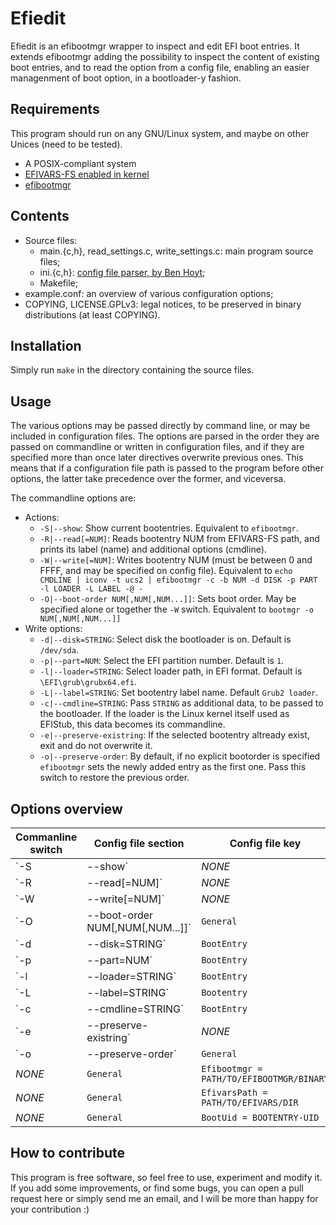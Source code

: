 # Efiedit
Efiedit is an efibootmgr wrapper to inspect and edit EFI boot entries.
It extends efibootmgr adding the possibility to inspect the content of existing boot entries,
and to read the option from a config file, enabling an easier managenment of boot option,
in a bootloader-y fashion.

## Requirements
This program should run on any GNU/Linux system, and maybe on other Unices (need to be tested).
* A POSIX-compliant system
* [EFIVARS-FS enabled in kernel](https://wiki.archlinux.org/index.php/Unified_Extensible_Firmware_Interface#Linux_Kernel_Config_options_for_UEFI)
* [efibootmgr](https://github.com/rhinstaller/efibootmgr)

## Contents
* Source files:
  * main.{c,h}, read_settings.c, write_settings.c: main program source files;
  * ini.{c,h}: [config file parser, by Ben Hoyt](https://github.com/benhoyt/inih);
  * Makefile;
 * example.conf: an overview of various configuration options;
 * COPYING, LICENSE.GPLv3: legal notices, to be preserved in binary distributions (at least COPYING).
 
## Installation
Simply run `make` in the directory containing the source files.

## Usage
The various options may be passed directly by command line, or may be included in configuration files.
The options are parsed in the order they are passed on commandline or written in configuration files,
and if they are specified more than once later directives overwrite previous ones.
This means that if a configuration file path is passed to the program before other options, the latter
take precedence over the former, and viceversa.
 
The commandline options are:
* Actions:
  * `-S|--show`: Show current bootentries. Equivalent to `efibootmgr`.
  * `-R|--read[=NUM]`: Reads bootentry NUM from EFIVARS-FS path, and prints its label (name) and additional options (cmdline).
  * `-W|--write[=NUM]`: Writes bootentry NUM (must be between 0 and FFFF, and may be specified on config file).
      Equivalent to `echo CMDLINE | iconv -t ucs2 | efibootmgr -c -b NUM -d DISK -p PART -l LOADER -L LABEL -@ -`
  * `-O|--boot-order NUM[,NUM[,NUM...]]`: Sets boot order. May be specified alone or together the `-W` switch.
      Equivalent to `bootmgr -o NUM[,NUM[,NUM...]]`
* Write options:
  * `-d|--disk=STRING`: Select disk the bootloader is on. Default is `/dev/sda`.
  * `-p|--part=NUM`: Select the EFI partition number. Default is `1`.
  * `-l|--loader=STRING`: Select loader path, in EFI format. Default is `\EFI\grub\grubx64.efi`.
  * `-L|--label=STRING`: Set bootentry label name. Default `Grub2 loader`.
  * `-c|--cmdline=STRING`: Pass `STRING` as additional data, to be passed to the bootloader.
      If the loader is the Linux kernel itself used as EFIStub, this data becomes its commandline.
  * `-e|--preserve-existring`: If the selected bootentry altready exist, exit and do not overwrite it.
  * `-o|--preserve-order`: By default, if no explicit bootorder is specified `efibootmgr` sets the newly
      added entry as the first one. Pass this switch to restore the previous order.

## Options overview
|Commanline switch|Config file section|Config file key|
|-------|--------|---------|
|`-S|--show`| *NONE* | *NONE* |
|`-R|--read[=NUM]`| *NONE* | *NONE* |
|`-W|--write[=NUM]`| *NONE* | *NONE* |
|`-O|--boot-order NUM[,NUM[,NUM...]]` | `General` | `BootOrder = NUM[,NUM[,NUM...]]`|
|`-d|--disk=STRING` | `BootEntry` | `Disk = STRING` |
|`-p|--part=NUM` | `BootEntry` | `Partition = NUM` |
|`-l|--loader=STRING` | `BootEntry` | `Loader = STRING` |
|`-L|--label=STRING` | `Bootentry` | `Label = STRING` |
|`-c|--cmdline=STRING` | `BootEntry` | `Cmdline = STRING` |
|`-e|--preserve-existring` | *NONE* | *NONE* |
|`-o|--preserve-order` | `General` | `Order = Preserve` |
| *NONE* | `General` | `Efibootmgr = PATH/TO/EFIBOOTMGR/BINARY` |
| *NONE* | `General` | `EfivarsPath = PATH/TO/EFIVARS/DIR` |
| *NONE* | `General` | `BootUid = BOOTENTRY-UID` |

## How to contribute
This program is free software, so feel free to use, experiment and modify it.
If you add some improvements, or find some bugs, you can open a pull request here
or simply send me an email, and I will be more than happy for your contribution :)
  
